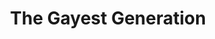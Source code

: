 ---
pid: LLG56
title: The Gayest Generation
location_transcription: in hargroves
zipcode: '19118'
outside_phl: 
neighborhood: Chestnut Hill
age: '16'
age_range: 13-19
instagram: 
image_file_name: LLG_56.jpg
proposal_transcription: 
topic: LGBTQ+
topic_summary: '0'
type: Sculpture Statue
keywords_other: crown, jewels
credit: "#transcendtime"
image_labels: 
twitter: 
facebook: 
permalink: "/monuments/llg56/"
layout: item-page
---